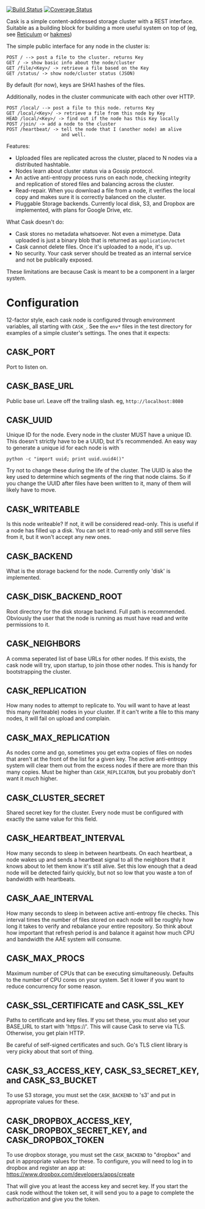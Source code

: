 [![Build Status](https://travis-ci.org/thraxil/cask.svg?branch=master)](https://travis-ci.org/thraxil/cask)
[![Coverage Status](https://coveralls.io/repos/github/thraxil/cask/badge.svg?branch=master)](https://coveralls.io/github/thraxil/cask?branch=master)

Cask is a simple content-addressed storage cluster with
a REST interface. Suitable as a building block for building
a more useful system on top of (eg, see
[Reticulum](http://thraxil.github.io/reticulum/) or [hakmes](https://github.com/thraxil/hakmes))

The simple public interface for any node in the cluster is:

    POST / --> post a file to the cluster. returns Key
    GET / -> show basic info about the node/cluster
    GET /file/<Key>/ -> retrieve a file based on the Key
    GET /status/ -> show node/cluster status (JSON)

By default (for now), keys are SHA1 hashes of the files.

Additionally, nodes in the cluster communicate with each other over
HTTP.

    POST /local/ --> post a file to this node. returns Key
    GET /local/<Key>/ -> retrieve a file from this node by Key
    HEAD /local/<Key>/ -> find out if the node has this Key locally
    POST /join/ -> add a node to the cluster
    POST /heartbeat/ -> tell the node that I (another node) am alive
                        and well.

Features:

* Uploaded files are replicated across the cluster, placed to N nodes via a
  distributed hashtable.
* Nodes learn about cluster status via a Gossip protocol.
* An active anti-entropy process runs on each node, checking
  integrity and replication of stored files and balancing across the
  cluster.
* Read-repair. When you download a file from a node, it verifies the
  local copy and makes sure it is correctly balanced on the cluster.
* Pluggable Storage backends. Currently local disk, S3, and Dropbox
  are implemented, with plans for Google Drive, etc.

What Cask doesn't do:

* Cask stores no metadata whatsoever. Not even a mimetype. Data
  uploaded is just a binary blob that is returned as
  `application/octet`
* Cask cannot delete files. Once it's uploaded to a node, it's up.
* No security. Your cask server should be treated as an internal
  service and not be publically exposed.

These limitations are because Cask is meant to be a component in a
larger system.


Configuration
=============

12-factor style, each cask node is configured through environment
variables, all starting with `CASK_`. See the `env*` files in the test
directory for examples of a simple cluster's settings. The ones that it expects:

CASK_PORT
---------

Port to listen on.

CASK_BASE_URL
-------------

Public base url. Leave off the trailing slash. eg,
`http://localhost:8080`

CASK_UUID
---------

Unique ID for the node. Every node in the cluster MUST have a unique
ID. This doesn't strictly have to be a UUID, but it's recommended. An
easy way to generate a unique id for each node is with

    python -c "import uuid; print uuid.uuid4()"

Try not to change these during the life of the cluster. The UUID is
also the key used to determine which segments of the ring that node
claims. So if you change the UUID after files have been written to it,
many of them will likely have to move.

CASK_WRITEABLE
--------------

Is this node writeable? If not, it will be considered read-only. This
is useful if a node has filled up a disk. You can set it to read-only
and still serve files from it, but it won't accept any new ones.

CASK_BACKEND
------------

What is the storage backend for the node. Currently only 'disk' is implemented.

CASK_DISK_BACKEND_ROOT
----------------------

Root directory for the disk storage backend. Full path is
recommended. Obviously the user that the node is running as must have
read and write permissions to it.

CASK_NEIGHBORS
--------------

A comma seperated list of base URLs for other nodes. If this exists,
the cask node will try, upon startup, to join those other nodes. This
is handy for bootstrapping the cluster.

CASK_REPLICATION
----------------

How many nodes to attempt to replicate to. You will want to have at
least this many (writeable) nodes in your cluster. If it can't write a
file to this many nodes, it will fail on upload and complain.

CASK_MAX_REPLICATION
--------------------

As nodes come and go, sometimes you get extra copies of files on nodes
that aren't at the front of the list for a given key. The active
anti-entropy system will clear them out from the excess nodes if there
are more than this many copies. Must be higher than
`CASK_REPLICATON`, but you probably don't want it *much* higher.

CASK_CLUSTER_SECRET
-------------------

Shared secret key for the cluster. Every node must be configured with
exactly the same value for this field.

CASK_HEARTBEAT_INTERVAL
-----------------------

How many seconds to sleep in between heartbeats. On each heartbeat, a
node wakes up and sends a heartbeat signal to all the neighbors that
it knows about to let them know it's still alive. Set this low enough
that a dead node will be detected fairly quickly, but not so low that
you waste a ton of bandwidth with heartbeats.

CASK_AAE_INTERVAL
-----------------

How many seconds to sleep in between active anti-entropy file
checks. This interval times the number of files stored on each node
will be roughly how long it takes to verify and rebalance your entire
repository. So think about how important that refresh period is and
balance it against how much CPU and bandwidth the AAE system will
consume.

CASK_MAX_PROCS
--------------

Maximum number of CPUs that can be executing simultaneously. Defaults
to the number of CPU cores on your system. Set it lower if you want to
reduce concurrency for some reason.

CASK_SSL_CERTIFICATE and CASK_SSL_KEY
-------------------------------------

Paths to certificate and key files. If you set these, you must also
set your BASE_URL to start with 'https://'. This will cause Cask to
serve via TLS. Otherwise, you get plain HTTP.

Be careful of self-signed certificates and such. Go's TLS client
library is very picky about that sort of thing.

CASK_S3_ACCESS_KEY, CASK_S3_SECRET_KEY, and CASK_S3_BUCKET
----------------------------------------------------------

To use S3 storage, you must set the `CASK_BACKEND` to 's3' and put in
appropriate values for these.


CASK_DROPBOX_ACCESS_KEY, CASK_DROPBOX_SECRET_KEY, and CASK_DROPBOX_TOKEN
------------------------------------------------------------------------

To use dropbox storage, you must set the `CASK_BACKEND` to "dropbox"
and put in appropriate values for these. To configure, you will
need to log in to dropbox and register an app at:
https://www.dropbox.com/developers/apps/create

That will give you at least the access key and secret key. If you
start the cask node without the token set, it will send you to a
page to complete the authorization and give you the token.

